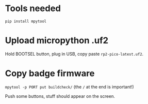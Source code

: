 # Tools needed

`pip install mpytool`

# Upload micropython .uf2

Hold BOOTSEL button, plug in USB, copy paste `rp2-pico-latest.uf2`.

# Copy badge firmware

`mpytool -p PORT put buildcheck/` (the `/` at the end is important!)

Push some buttons, stuff should appear on the screen.
